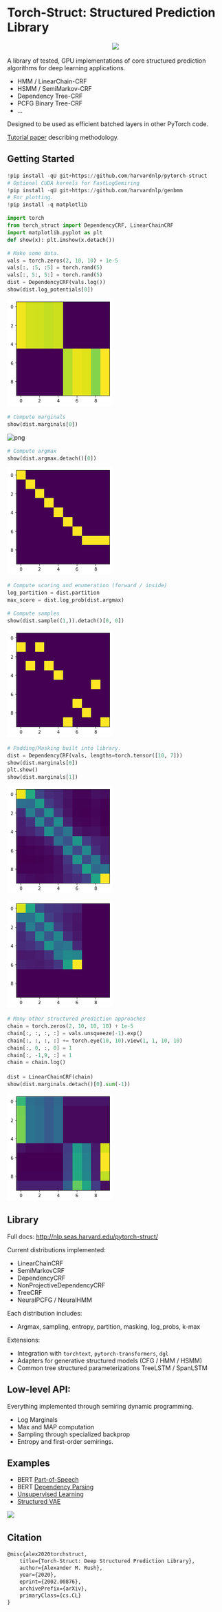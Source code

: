 # Torch-Struct: Structured Prediction Library 


<p align="center">
  <img src="https://github.com/harvardnlp/pytorch-struct/raw/master/download.png">
  </p>


A library of tested, GPU implementations of core structured prediction algorithms for deep learning applications.

* HMM / LinearChain-CRF 
* HSMM / SemiMarkov-CRF 
* Dependency Tree-CRF 
* PCFG Binary Tree-CRF 
* ...

Designed to be used as efficient batched layers in other PyTorch code. 

[Tutorial paper](https://arxiv.org/abs/2002.00876) describing methodology.

## Getting Started


```python
!pip install -qU git+https://github.com/harvardnlp/pytorch-struct
# Optional CUDA kernels for FastLogSemiring
!pip install -qU git+https://github.com/harvardnlp/genbmm
# For plotting.
!pip install -q matplotlib
```


```python
import torch
from torch_struct import DependencyCRF, LinearChainCRF
import matplotlib.pyplot as plt
def show(x): plt.imshow(x.detach())
```


```python
# Make some data.
vals = torch.zeros(2, 10, 10) + 1e-5
vals[:, :5, :5] = torch.rand(5)
vals[:, 5:, 5:] = torch.rand(5) 
dist = DependencyCRF(vals.log())
show(dist.log_potentials[0])
```


![png](README_files/README_4_0.png)



```python
# Compute marginals
show(dist.marginals[0])
```


![png](README_files/README_5_0.png)



```python
# Compute argmax
show(dist.argmax.detach()[0])
```


![png](README_files/README_6_0.png)



```python
# Compute scoring and enumeration (forward / inside)
log_partition = dist.partition
max_score = dist.log_prob(dist.argmax)
```


```python
# Compute samples 
show(dist.sample((1,)).detach()[0, 0])
```


![png](README_files/README_8_0.png)



```python
# Padding/Masking built into library.
dist = DependencyCRF(vals, lengths=torch.tensor([10, 7]))
show(dist.marginals[0])
plt.show()
show(dist.marginals[1])
```


![png](README_files/README_9_0.png)



![png](README_files/README_9_1.png)



```python
# Many other structured prediction approaches
chain = torch.zeros(2, 10, 10, 10) + 1e-5
chain[:, :, :, :] = vals.unsqueeze(-1).exp()
chain[:, :, :, :] += torch.eye(10, 10).view(1, 1, 10, 10) 
chain[:, 0, :, 0] = 1
chain[:, -1,9, :] = 1
chain = chain.log()

dist = LinearChainCRF(chain)
show(dist.marginals.detach()[0].sum(-1))
```


![png](README_files/README_10_0.png)


## Library

Full docs: http://nlp.seas.harvard.edu/pytorch-struct/

Current distributions implemented:

* LinearChainCRF 
* SemiMarkovCRF 
* DependencyCRF 
* NonProjectiveDependencyCRF
* TreeCRF 
* NeuralPCFG / NeuralHMM

Each distribution includes: 

* Argmax, sampling, entropy, partition, masking, log_probs, k-max

Extensions:

* Integration with `torchtext`, `pytorch-transformers`, `dgl`
* Adapters for generative structured models (CFG / HMM / HSMM)
* Common tree structured parameterizations TreeLSTM / SpanLSTM


## Low-level API: 

Everything implemented through semiring dynamic programming. 

* Log Marginals
* Max and MAP computation
* Sampling through specialized backprop
* Entropy and first-order semirings. 


## Examples

* BERT <a href="https://github.com/harvardnlp/pytorch-struct/blob/master/notebooks/BertTagger.ipynb">Part-of-Speech</a> 
* BERT <a href="https://github.com/harvardnlp/pytorch-struct/blob/master/notebooks/BertDependencies.ipynb">Dependency Parsing</a>
* <a href="https://github.com/harvardnlp/pytorch-struct/blob/master/notebooks/Unsupervised_CFG.ipynb">Unsupervised Learning</a> 
* <a href="https://github.com/harvardnlp/pytorch-struct/blob/master/examples/tree.py">Structured VAE </a>

<img src="https://media.giphy.com/media/IdxKpsWBHa5PpjuhHM/giphy.gif">

## Citation

```
@misc{alex2020torchstruct,
    title={Torch-Struct: Deep Structured Prediction Library},
    author={Alexander M. Rush},
    year={2020},
    eprint={2002.00876},
    archivePrefix={arXiv},
    primaryClass={cs.CL}
}
```
